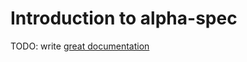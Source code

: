 # Introduction to alpha-spec

TODO: write [great documentation](http://jacobian.org/writing/what-to-write/)
